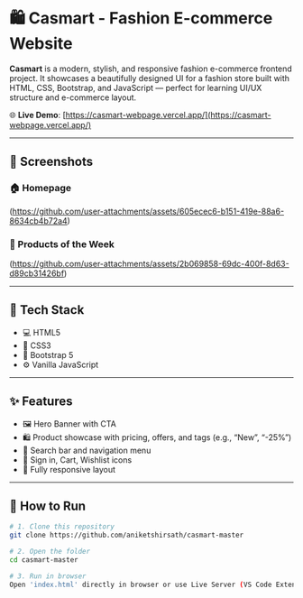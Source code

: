 # 🛍️ Casmart - Fashion E-commerce Website

**Casmart** is a modern, stylish, and responsive fashion e-commerce frontend project. It showcases a beautifully designed UI for a fashion store built with HTML, CSS, Bootstrap, and JavaScript — perfect for learning UI/UX structure and e-commerce layout.

🌐 **Live Demo**: [https://casmart-webpage.vercel.app/](https://casmart-webpage.vercel.app/)

---

## 📸 Screenshots

### 🏠 Homepage
(https://github.com/user-attachments/assets/605ecec6-b151-419e-88a6-8634cb4b72a4)

### 🛒 Products of the Week
(https://github.com/user-attachments/assets/2b069858-69dc-400f-8d63-d89cb31426bf)


---

## 🔧 Tech Stack

- 💻 HTML5
- 🎨 CSS3
- 🧩 Bootstrap 5
- ⚙️ Vanilla JavaScript

---

## ✨ Features

- 🖼️ Hero Banner with CTA
- 🛍️ Product showcase with pricing, offers, and tags (e.g., “New”, “-25%”)
- 🔎 Search bar and navigation menu
- 👤 Sign in, Cart, Wishlist icons
- 📱 Fully responsive layout

---

## 🚀 How to Run

```bash
# 1. Clone this repository
git clone https://github.com/aniketshirsath/casmart-master

# 2. Open the folder
cd casmart-master

# 3. Run in browser
Open 'index.html' directly in browser or use Live Server (VS Code Extension)
